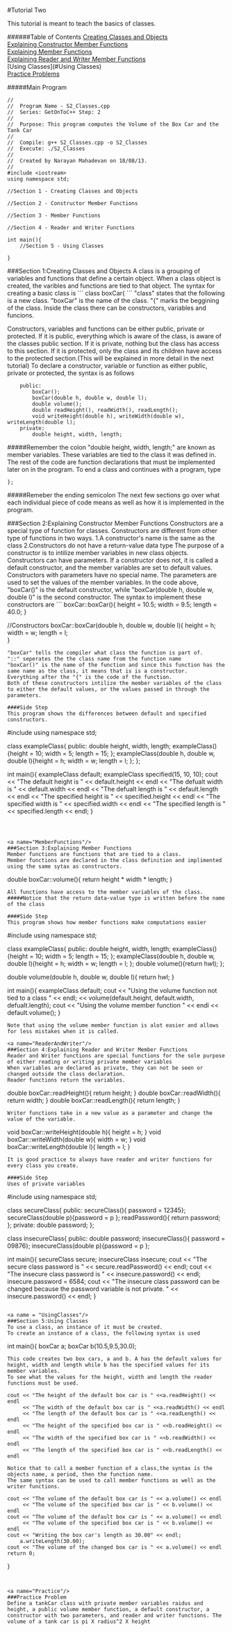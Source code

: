 #Tutorial Two

This tutorial is meant to teach the basics of classes.

######Table of Contents
[Creating Classes and Objects](#ClassesAndObjects)   
[Explaining Constructor Member Functions](#Constructors)   
[Explaining Member Functions](#MemberFunctions)   
[Explaining Reader and Writer Member Functions](#ReaderAndWriter)   
[Using Classes](#Using Classes)   
[Practice Problems](#Practice)   

#####Main Program
```
//
//  Program Name - S2_Classes.cpp
//  Series: GetOnToC++ Step: 2
//
//  Purpose: This program computes the Volume of the Box Car and the Tank Car  
//
//  Compile: g++ S2_Classes.cpp -o S2_Classes
//  Execute: ./S2_Classes
//
//  Created by Narayan Mahadevan on 18/08/13.
//  
#include <iostream>
using namespace std;

//Section 1 - Creating Classes and Objects

//Section 2 - Constructor Member Functions

//Section 3 - Member Functions

//Section 4 - Reader and Writer Functions

int main(){
    //Section 5 - Using Classes

}
```
<a name="ClassesAndObjects"/>
###Section 1:Creating Classes and Objects
A class is a grouping of variables and functions that define a certain object. 
When a class object is created, the varibles and functions are tied to that object. 
The syntax for creating a basic class is 
```
class boxCar{
```
"class" states that the following is a new class. 
"boxCar" is the name of the class.
"{" marks the beggining of the class.
Inside the class there can be constructors, variables and funcions. 

Constructors, variables and functions can be either public, private or protected. 
If it is public, everything which is aware of the class, is aware of the classes public section.
If it is private, nothing but the class has access to this section.
If it is protected, only the class and its children have access to the protected section.(This will be explained in more detail in the next tutorial)
To declare a constructor, variable or function as either public, private or protected, the syntax is as follows
```
	public:
		boxCar();
		boxCar(double h, double w, double l);
		double volume();
		double readHeight(), readWidth(), readLength();
		void writeHeight(double h), writeWidth(double w), writeLength(double l);
	private:
		double height, width, length;
```
#####Remember the colon
"double height, width, length;" are known as member variables. These variables are tied to the class it was defined in.
The rest of the code are function declarations that must be implemented later on in the program.
To end a class and continues with a program, type 
```
};
```
#####Remeber the ending semicolon
The next few sections go over what each individual piece of code means as well as how it is implemented in the program. 


<a name="Constructors"/>
###Section 2:Explaining Constructor Member Functions
Constructors are a special type of function for classes. 
Constructors are different from other type of functions in two ways. 
	1.A constructor's name is the same as the class
	2.Constructors do not have a return-value data type
The purpose of a constructor is to intilize member variables in new class objects. 
Constructors can have parameters. If a constructor does not, it is called a default constructor, and the member variables are set to default values. 
Constructors with parameters have no special name. The parameters are used to set the values of the member variables. 
In the code above, "boxCar()" is the default constructor, while "boxCar(double h, double w, double l)" is the second constructor. 
The syntax to implement these constructors are
```
boxCar::boxCar(){
	height = 10.5; width = 9.5; length = 40.0;
}

//Constructors
boxCar::boxCar(double h, double w, double l){
	height = h; width = w; length = l;	
}
```
"boxCar" tells the compiler what class the function is part of. 
"::" seperates the the class name from the function name
"boxCar()" is the name of the function and since this function has the same name as the class, it means that is is a constructor. 
Everything after the "{" is the code of the function. 
Both of these constructors intilize the member variables of the class to either the default values, or the values passed in through the parameters.

####Side Step
This program shows the differences between default and specified constructors. 
```
#include <iostream>
using namespace std;

class exampleClass{
	public:
		double height, width, length;
		exampleClass(){height = 10; width = 5; length = 15; };
		exampleClass(double h, double w, double l){height = h; width = w; length = l; };
};

int main(){
	exampleClass default;
	exampleClass specified(15, 10, 10);
	cout << "The default height is " << default.height << endl
		 << "The defualt width is " << default.width << endl
		 << "The defualt length is " << default.length << endl
		 << "The specified height is " << specified.height << endl
		 << "The specified width is " << specified.width << endl
		 << "The specified length is " << specified.length << endl;
}
```



<a name="MemberFunctions"/>
###Section 3:Explaining Member Functions
Member functions are functions that are tied to a class. 
Member functions are declared in the class definition and implimented using the same sytax as constructors. 
```
double boxCar::volume(){
	return height * width * length;
}
```
All functions have access to the member variables of the class.
#####Notice that the return data-value type is written before the name of the class

####Side Step
This program shows how member functions make computations easier
```
#include <iostream>
using namespace std;

class exampleClass{
	public:
		double height, width, length;
		exampleClass(){height = 10; width = 5; length = 15; };
		exampleClass(double h, double w, double l){height = h; width = w; length = l; };
		double volume(){return h*w*l);
};

double volume(double h, double w, double l){
	return h*w*l;
}

int main(){
	exampleClass default;
	cout << "Using the volume function not tied to a class " << endl;
		 << volume(default.height, default.width, defualt.length);
	cout << "Using the volume member function " << endl
		 << default.volume();
}
```
Note that using the volume member function is alot easier and allows for less mistakes when it is called. 

<a name="ReaderAndWriter"/>
###Section 4:Explaining Reader and Writer Member Functions
Reader and Writer functions are special functions for the sole purpose of either reading or writing private member variables
When variables are declared as private, they can not be seen or changed outside the class declaration.
Reader functions return the variables. 
```
double boxCar::readHeight(){ return height; }
double boxCar::readWidth(){ return width; }
double boxCar::readLength(){ return length; }
```
Writer functions take in a new value as a parameter and change the value of the variable. 
```
void boxCar::writeHeight(double h){ height = h; }
void boxCar::writeWidth(double w){ width = w; }
void boxCar::writeLength(double l){ length = l; }
```
It is good practice to always have reader and writer functions for every class you create. 

####Side Step
Uses of private variables
```
#include <iostream>
using namespace std;

class secureClass{
	public:
		secureClass(){ password = 12345};
		secureClass(double p){password = p };
		readPassword(){ return password; };
	private:
		double password;
};

class insecureClass{
	public:
		double password;
		insecureClass(){ password = 09876};
		insecureClass(double p){password = p };
		
int main(){
	secureClass secure;
	insecureClass insecure;
	cout << "The secure class password is " << secure.readPassword() << endl;
	cout << "The insecure class password is " << insecure.password() << endl;
	insecure.password  = 6584;
	cout << "The insecure class password can be changed because the password variable is not private. " << insecure.password() << endl;
}
```

<a name = "UsingClasses"/>
###Section 5:Using Classes
To use a class, an instance of it must be created. 
To create an instance of a class, the following syntax is used
```
int main(){
	boxCar a;
	boxCar b(10.5,9.5,30.0);
```
This code creates two box cars, a and b. A has the default values for height, width and length while b has the specified values for its member variables. 
To see what the values for the height, width and length the reader functions must be used. 
```
	cout << "The height of the default box car is " <<a.readHeight() << endl
		 << "The width of the default box car is " <<a.readWidth() << endl
		 << "The length of the default box car is " <<a.readLength() << endl
		 << "The height of the specified box car is " <<b.readHeight() << endl
		 << "The width of the specified box car is " <<b.readWidth() << endl
		 << "The length of the specified box car is " <<b.readLength() << endl
```
Notice that to call a member function of a class,the syntax is the objects name, a period, then the function name. 
The same syntax can be used to call member functions as well as the writer functions.
```
	cout << "The volume of the default box car is " << a.volume() << endl
		 << "The volume of the specified box car is " << b.volume() << endl
	cout << "The volume of the default box car is " << a.volume() << endl
		 << "The volume of the specified box car is " << b.volume() << endl
	cout << "Writing the box car's length as 30.00" << endl;
		a.writeLength(30.00);
	cout << "The volume of the changed box car is " << a.volume() << endl
	return 0;
}
```


<a name="Practice"/>
###Practice Problem
Define a tankCar class with private member variables raidus and height, a public volume member function, a default constructor, a constructor with two parameters, and reader and writer functions. The volume of a tank car is pi X radius^2 X height   

